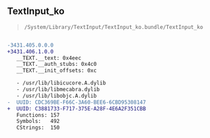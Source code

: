 ## TextInput_ko

> `/System/Library/TextInput/TextInput_ko.bundle/TextInput_ko`

```diff

-3431.405.0.0.0
+3431.406.1.0.0
   __TEXT.__text: 0x4eec
   __TEXT.__auth_stubs: 0x4c0
   __TEXT.__init_offsets: 0xc

   - /usr/lib/libicucore.A.dylib
   - /usr/lib/libmecabra.dylib
   - /usr/lib/libobjc.A.dylib
-  UUID: CDC369BE-F66C-3A60-BEE6-6CBD95308147
+  UUID: C3881733-F717-375E-A28F-4E6A2F351CBB
   Functions: 157
   Symbols:   492
   CStrings:  150

```
